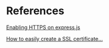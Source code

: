 # References

[Enabling HTTPS on express.js](https://stackoverflow.com/questions/11744975/enabling-https-on-express-js)

[How to easily create a SSL certificate...](https://superuser.com/questions/73979/how-to-easily-create-a-ssl-certificate-and-configure-it-in-apache2-in-mac-os-x)

